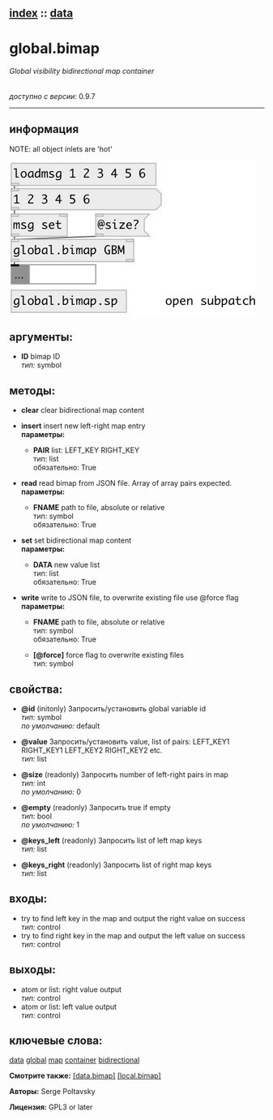 [index](index.html) :: [data](category_data.html)
---

# global.bimap

###### Global visibility bidirectional map container

*доступно с версии:* 0.9.7

---


## информация
NOTE: all object inlets are &#39;hot&#39;


[![example](../examples/img/global.bimap.jpg)](../examples/pd/global.bimap.pd)



## аргументы:

* **ID**
bimap ID<br>
_тип:_ symbol<br>



## методы:

* **clear**
clear bidirectional map content<br>

* **insert**
insert new left-right map entry<br>
  __параметры:__
  - **PAIR** list: LEFT_KEY RIGHT_KEY<br>
    тип: list <br>
    обязательно: True <br>

* **read**
read bimap from JSON file. Array of array pairs expected.<br>
  __параметры:__
  - **FNAME** path to file, absolute or relative<br>
    тип: symbol <br>
    обязательно: True <br>

* **set**
set bidirectional map content<br>
  __параметры:__
  - **DATA** new value list<br>
    тип: list <br>
    обязательно: True <br>

* **write**
write to JSON file, to overwrite existing file use @force flag<br>
  __параметры:__
  - **FNAME** path to file, absolute or relative<br>
    тип: symbol <br>
    обязательно: True <br>

  - **[@force]** force flag to overwrite existing files<br>
    тип: symbol <br>




## свойства:

* **@id** (initonly)
Запросить/установить global variable id<br>
_тип:_ symbol<br>
_по умолчанию:_ default<br>

* **@value** 
Запросить/установить value, list of pairs: LEFT_KEY1 RIGHT_KEY1 LEFT_KEY2 RIGHT_KEY2 etc.<br>
_тип:_ list<br>

* **@size** (readonly)
Запросить number of left-right pairs in map<br>
_тип:_ int<br>
_по умолчанию:_ 0<br>

* **@empty** (readonly)
Запросить true if empty<br>
_тип:_ bool<br>
_по умолчанию:_ 1<br>

* **@keys_left** (readonly)
Запросить list of left map keys<br>
_тип:_ list<br>

* **@keys_right** (readonly)
Запросить list of right map keys<br>
_тип:_ list<br>



## входы:

* try to find left key in the map and output the right value on success<br>
_тип:_ control
* try to find right key in the map and output the left value on success<br>
_тип:_ control



## выходы:

* atom or list: right value output<br>
_тип:_ control
* atom or list: left value output<br>
_тип:_ control



## ключевые слова:

[data](keywords/data.html)
[global](keywords/global.html)
[map](keywords/map.html)
[container](keywords/container.html)
[bidirectional](keywords/bidirectional.html)



**Смотрите также:**
[\[data.bimap\]](data.bimap.html)
[\[local.bimap\]](local.bimap.html)




**Авторы:** Serge Poltavsky




**Лицензия:** GPL3 or later





